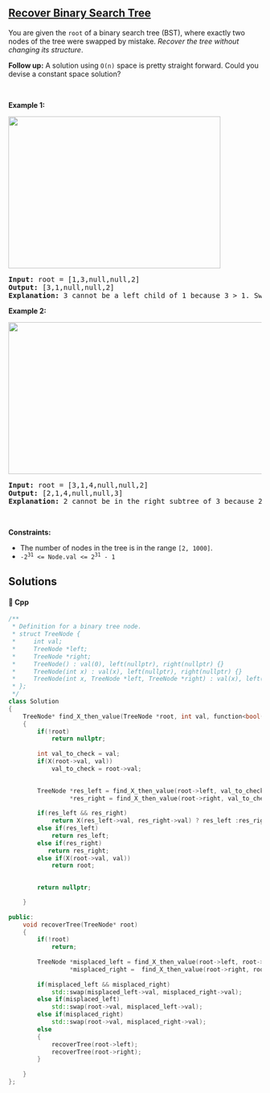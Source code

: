 ## [Recover Binary Search Tree](https://leetcode.com/problems/recover-binary-search-tree)

<p>You are given the <code>root</code> of a binary search tree (BST), where exactly two nodes of the tree were swapped by mistake. <em>Recover the tree without changing its structure</em>.</p>

<p><strong>Follow up:</strong> A solution using <code>O(n)</code> space is pretty straight forward. Could you devise a constant space solution?</p>

<p>&nbsp;</p>
<p><strong>Example 1:</strong></p>
<img alt="" src="https://assets.leetcode.com/uploads/2020/10/28/recover1.jpg" style="width: 422px; height: 302px;" />
<pre>
<strong>Input:</strong> root = [1,3,null,null,2]
<strong>Output:</strong> [3,1,null,null,2]
<strong>Explanation:</strong> 3 cannot be a left child of 1 because 3 &gt; 1. Swapping 1 and 3 makes the BST valid.
</pre>

<p><strong>Example 2:</strong></p>
<img alt="" src="https://assets.leetcode.com/uploads/2020/10/28/recover2.jpg" style="width: 581px; height: 302px;" />
<pre>
<strong>Input:</strong> root = [3,1,4,null,null,2]
<strong>Output:</strong> [2,1,4,null,null,3]
<strong>Explanation:</strong> 2 cannot be in the right subtree of 3 because 2 &lt; 3. Swapping 2 and 3 makes the BST valid.
</pre>

<p>&nbsp;</p>
<p><strong>Constraints:</strong></p>

<ul>
	<li>The number of nodes in the tree is in the range <code>[2, 1000]</code>.</li>
	<li><code>-2<sup>31</sup> &lt;= Node.val &lt;= 2<sup>31</sup> - 1</code></li>
</ul>


## Solutions
#### 🧠 Cpp
```cpp
/**
 * Definition for a binary tree node.
 * struct TreeNode {
 *     int val;
 *     TreeNode *left;
 *     TreeNode *right;
 *     TreeNode() : val(0), left(nullptr), right(nullptr) {}
 *     TreeNode(int x) : val(x), left(nullptr), right(nullptr) {}
 *     TreeNode(int x, TreeNode *left, TreeNode *right) : val(x), left(left), right(right) {}
 * };
 */
class Solution
{
    TreeNode* find_X_then_value(TreeNode *root, int val, function<bool(int,int)> X)
    {
        if(!root)
            return nullptr;
        
        int val_to_check = val;
        if(X(root->val, val))
            val_to_check = root->val;

        
        TreeNode *res_left = find_X_then_value(root->left, val_to_check, X),
                 *res_right = find_X_then_value(root->right, val_to_check, X);
               
        if(res_left && res_right)
            return X(res_left->val, res_right->val) ? res_left :res_right;
        else if(res_left)
            return res_left;
        else if(res_right)
           return res_right; 
        else if(X(root->val, val))
            return root;
        

        return nullptr;

    }
    
public:
    void recoverTree(TreeNode* root)
    {
        if(!root)
            return;
        
        TreeNode *misplaced_left = find_X_then_value(root->left, root->val, std::greater<int>()),
                 *misplaced_right =  find_X_then_value(root->right, root->val, std::less<int>());
        
        if(misplaced_left && misplaced_right)
            std::swap(misplaced_left->val, misplaced_right->val);
        else if(misplaced_left)
            std::swap(root->val, misplaced_left->val);
        else if(misplaced_right)
            std::swap(root->val, misplaced_right->val);
        else
        {
            recoverTree(root->left);
            recoverTree(root->right);
        }
        
    }
};
```
